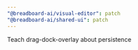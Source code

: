 ```yaml
---
"@breadboard-ai/visual-editor": patch
"@breadboard-ai/shared-ui": patch
---
```


Teach drag-dock-overlay about persistence

